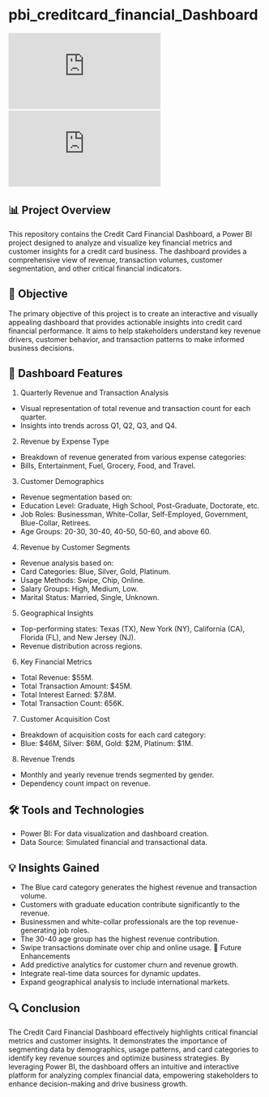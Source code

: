# pbi_creditcard_financial_Dashboard
![view credit_card transaction Dashboard](https://github.com/reehansyed/pbi_creditcard_financial_Dashboard/blob/main/CREDIT_CARD_TRANSACTION_DASHBOARD.pdf) 
![view credit_card customer Dashboard](https://github.com/reehansyed/pbi_creditcard_financial_Dashboard/blob/main/CREDIT_CARD_CUSTOMER_DASHBOARD.pdf)
## 📊 Project Overview
This repository contains the Credit Card Financial Dashboard, a Power BI project designed to analyze and visualize key financial metrics and customer insights for a credit card business. The dashboard provides a comprehensive view of revenue, transaction volumes, customer segmentation, and other critical financial indicators.
## 🎯 Objective
The primary objective of this project is to create an interactive and visually appealing dashboard that provides actionable insights into credit card financial performance. It aims to help stakeholders understand key revenue drivers, customer behavior, and transaction patterns to make informed business decisions.
## 🚀 Dashboard Features
1. Quarterly Revenue and Transaction Analysis
- Visual representation of total revenue and transaction count for each quarter.
- Insights into trends across Q1, Q2, Q3, and Q4.
2. Revenue by Expense Type
- Breakdown of revenue generated from various expense categories:
- Bills, Entertainment, Fuel, Grocery, Food, and Travel.
3. Customer Demographics
- Revenue segmentation based on:
- Education Level: Graduate, High School, Post-Graduate, Doctorate, etc.
- Job Roles: Businessman, White-Collar, Self-Employed, Government, Blue-Collar, Retirees.
- Age Groups: 20-30, 30-40, 40-50, 50-60, and above 60.
4. Revenue by Customer Segments
- Revenue analysis based on:
- Card Categories: Blue, Silver, Gold, Platinum.
- Usage Methods: Swipe, Chip, Online.
- Salary Groups: High, Medium, Low.
- Marital Status: Married, Single, Unknown.
5. Geographical Insights
- Top-performing states: Texas (TX), New York (NY), California (CA), Florida (FL), and New Jersey (NJ).
- Revenue distribution across regions.
6. Key Financial Metrics
- Total Revenue: $55M.
- Total Transaction Amount: $45M.
- Total Interest Earned: $7.8M.
- Total Transaction Count: 656K.
7. Customer Acquisition Cost
- Breakdown of acquisition costs for each card category:
- Blue: $46M, Silver: $6M, Gold: $2M, Platinum: $1M.
8. Revenue Trends
- Monthly and yearly revenue trends segmented by gender.
- Dependency count impact on revenue.
## 🛠️ Tools and Technologies
- Power BI: For data visualization and dashboard creation.
- Data Source: Simulated financial and transactional data.
## 💡 Insights Gained
- The Blue card category generates the highest revenue and transaction volume.
- Customers with graduate education contribute significantly to the revenue.
- Businessmen and white-collar professionals are the top revenue-generating job roles.
- The 30-40 age group has the highest revenue contribution.
- Swipe transactions dominate over chip and online usage.
📝 Future Enhancements
- Add predictive analytics for customer churn and revenue growth.
- Integrate real-time data sources for dynamic updates.
- Expand geographical analysis to include international markets.
## 🔍 Conclusion
The Credit Card Financial Dashboard effectively highlights critical financial metrics and customer insights. It demonstrates the importance of segmenting data by demographics, usage patterns, and card categories to identify key revenue sources and optimize business strategies. By leveraging Power BI, the dashboard offers an intuitive and interactive platform for analyzing complex financial data, empowering stakeholders to enhance decision-making and drive business growth.

